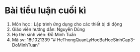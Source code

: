 # Bài tiểu luận cuối kì
1. Môn học : Lập trình ứng dụng cho các thiết bị di động
1. Giáo viên hướng dẫn: Nguyễn Dũng
1. Họ tên sinh viên: Đỗ Minh Tuấn
1. Mã sv: 18t1021339
"# HeThongQuanLyHocBaHocSinhCap3-DoMinhTuan" 
